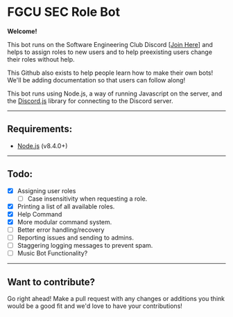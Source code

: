 # FGCU SEC Role Bot

**Welcome!**

This bot runs on the Software Engineering Club Discord [[Join Here](https://discord.gg/grwMCNt)] and helps to assign roles to new users and to help preexisting users change their roles without help.

This Github also exists to help people learn how to make their own bots! We'll be adding documentation so that users can follow along!

This bot runs using Node.js, a way of running Javascript on the server, and the [Discord.js](https://discord.js.org/) library for connecting to the Discord server.

---
## Requirements:
* [Node.js](https://nodejs.org/en/) (v8.4.0+)

---
## Todo:

* [x] Assigning user roles
  * [ ] Case insensitivity when requesting a role.
* [x] Printing a list of all available roles.
* [x] Help Command
* [x] More modular command system.
* [ ] Better error handling/recovery
* [ ] Reporting issues and sending to admins.
* [ ] Staggering logging messages to prevent spam.
* [ ] Music Bot Functionality?

---
## Want to contribute?

Go right ahead! Make a pull request with any changes or additions you think would be a good fit and we'd love to have your contributions!
